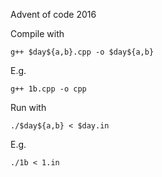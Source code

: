 Advent of code 2016

Compile with

`g++ $day${a,b}.cpp -o $day${a,b}`

E.g.

`g++ 1b.cpp -o cpp`

Run with

`./$day${a,b} < $day.in`

E.g.

`./1b < 1.in`
